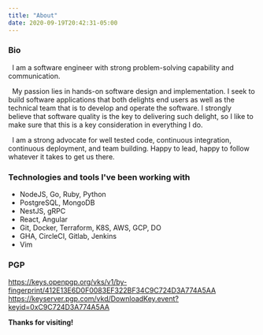```yaml
---
title: "About"
date: 2020-09-19T20:42:31-05:00
---
```

### Bio
&nbsp;&nbsp;I am a software engineer with strong problem-solving capability and communication.


&nbsp;&nbsp;My passion lies in hands-on software design and implementation. I seek to build software applications that both delights end users as well as the technical team that is to develop and operate the software. I strongly believe that software quality is the key to delivering such delight, so I like to make sure that this is a key consideration in everything I do.


&nbsp;&nbsp;I am a strong advocate for well tested code, continuous integration, continuous deployment, and team building. Happy to lead, happy to follow whatever it takes to get us there.


### Technologies and tools I've been working with

- NodeJS, Go, Ruby, Python
- PostgreSQL, MongoDB
- NestJS, gRPC
- React, Angular
- Git, Docker, Terraform, K8S, AWS, GCP, DO
- GHA, CircleCI, Gitlab, Jenkins
- Vim


### PGP
https://keys.openpgp.org/vks/v1/by-fingerprint/412E13E6D0F0083EF322BF34C9C724D3A774A5AA  
https://keyserver.pgp.com/vkd/DownloadKey.event?keyid=0xC9C724D3A774A5AA  

**Thanks for visiting!**

